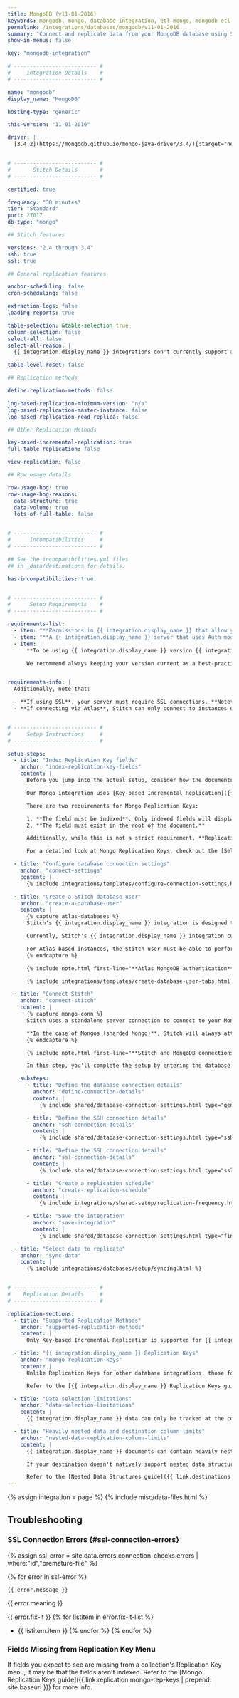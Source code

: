 ```yaml
---
title: MongoDB (v11-01-2016)
keywords: mongodb, mongo, database integration, etl mongo, mongodb etl
permalink: /integrations/databases/mongodb/v11-01-2016
summary: "Connect and replicate data from your MongoDB database using Stitch's Mongo integration."
show-in-menus: false

key: "mongodb-integration"

# -------------------------- #
#     Integration Details    #
# -------------------------- #

name: "mongodb"
display_name: "MongoDB"

hosting-type: "generic"

this-version: "11-01-2016"

driver: |
  [3.4.2](https://mongodb.github.io/mongo-java-driver/3.4/){:target="new"}


# -------------------------- #
#       Stitch Details       #
# -------------------------- #

certified: true

frequency: "30 minutes"
tier: "Standard"
port: 27017
db-type: "mongo"

## Stitch features

versions: "2.4 through 3.4"
ssh: true
ssl: true

## General replication features

anchor-scheduling: false
cron-scheduling: false

extraction-logs: false
loading-reports: true

table-selection: &table-selection true
column-selection: false
select-all: false
select-all-reason: |
  {{ integration.display_name }} integrations don't currently support a default Replication Method, which is required to use the Select All feature. The default Replication Method setting is only available for integrations that support Log-based Incremental Replication.

table-level-reset: false

## Replication methods

define-replication-methods: false

log-based-replication-minimum-version: "n/a"
log-based-replication-master-instance: false
log-based-replication-read-replica: false

## Other Replication Methods

key-based-incremental-replication: true
full-table-replication: false

view-replication: false

## Row usage details

row-usage-hog: true
row-usage-hog-reasons:
  data-structure: true
  data-volume: true
  lots-of-full-table: false


# -------------------------- #
#      Incompatibilities     #
# -------------------------- #

## See the incompatibilities.yml files
## in _data/destinations for details.

has-incompatibilities: true


# -------------------------- #
#      Setup Requirements    #
# -------------------------- #

requirements-list:
  - item: "**Permissions in {{ integration.display_name }} that allow you to create/manage users.** This is required to create the Stitch database user."
  - item: "**A {{ integration.display_name }} server that uses Auth mode.** Auth mode requires every user who connects to Mongo to have a username and password. These credentials must be validated before the user will be granted access to the database."
  - item: |
      **To be using {{ integration.display_name }} version {{ integration.versions }}.** While older versions may be connected to Stitch, we may not be able to provide support for issues that arise due to unsupported versions.

      We recommend always keeping your version current as a best-practice. If you encounter connection issues or other unexpected behavior, verify that your {{ integration.display_name }} version is one supported by Stitch.


requirements-info: |
  Additionally, note that:

  - **If using SSL**, your server must require SSL connections. **Note**: SSL is **not** required to connect a {{ integration.display_name }} database to Stitch.
  - **If connecting via Atlas**, Stitch can only connect to instances using a **paid Atlas plan** with a **dedicated cluster**. The Free Atlas plan and shared clusters utilize a setup that Stitch doesn't currently support.


# -------------------------- #
#     Setup Instructions     #
# -------------------------- #

setup-steps:
  - title: "Index Replication Key fields"
    anchor: "index-replication-key-fields"
    content: |
      Before you jump into the actual setup, consider how the documents in your Mongo database are updated.

      Our Mongo integration uses [Key-based Incremental Replication]({{ link.replication.key-based-incremental | prepend: site.baseurl }}) to replicate Mongo data, which means that only new and updated data will be replicated to your destination when a replication job runs. Stitch uses a field you designate - called a [Replication Key]({{ link.replication.mongo-rep-keys | prepend: site.baseurl }}) - to identify new and updated data.

      There are two requirements for Mongo Replication Keys:

      1. **The field must be indexed**. Only indexed fields will display in the Replication Key drop-down.
      2. **The field must exist in the root of the document.** 

      Additionally, while this is not a strict requirement, **Replication Key fields should only contain a single, auto-incrementing data type**. If a field contains multiple data types or a data type that doesn't auto-increment, Stitch may have issues with detecting new/updated data.

      For a detailed look at Mongo Replication Keys, check out the [Selecting & Changing Mongo Replication Keys guide]({{ link.replication.mongo-rep-keys | prepend: site.baseurl }}) before continuing.

  - title: "Configure database connection settings"
    anchor: "connect-settings"
    content: |
      {% include integrations/templates/configure-connection-settings.html %}

  - title: "Create a Stitch database user"
    anchor: "create-a-database-user"
    content: |
      {% capture atlas-databases %}
      Stitch's {{ integration.display_name }} integration is designed to use a user authentication method that requires Mongo database users to be validated against their authentication database. [Read more about Mongo authentication here](https://docs.mongodb.com/manual/core/security-users/#authenticate-a-user).

      Currently, Stitch's {{ integration.display_name }} integration currently assumes the database entered in the Integration Settings page is the authentication database. Due to {{ integration.display_name }}'s authentication process and Stitch's current functionality, the database entered into Stitch in the next step must be the user's authentication database.

      For Atlas-based instances, the Stitch user must be able to perform the actions in the **Privileges list** tab on the `admin` database and the other databases you want to replicate, if any. This is due to the design of Stitch's integration and Mongo's authentication requirements.
      {% endcapture %}

      {% include note.html first-line="**Atlas MongoDB authentication**" content=atlas-databases %}

      {% include integrations/templates/create-database-user-tabs.html %}

  - title: "Connect Stitch"
    anchor: "connect-stitch"
    content: |
      {% capture mongo-conn %}
      Stitch uses a standalone server connection to connect to your MongoDB instance. What this means is that if you want Stitch to run on secondary instances, you have to give Stitch a host IP for one of your secondary instances.

      **In the case of Mongos (sharded Mongo)**, Stitch will always attempt to run data sync queries on your secondaries by default and you can provide the host IP for the master node.
      {% endcapture %}

      {% include note.html first-line="**Stitch and MongoDB connections**" content=mongo-conn %}

      In this step, you'll complete the setup by entering the database's connection details and defining replication settings in Stitch.

    substeps:
      - title: "Define the database connection details"
        anchor: "define-connection-details"
        content: |
          {% include shared/database-connection-settings.html type="general" %}

      - title: "Define the SSH connection details"
        anchor: "ssh-connection-details"
        content: |
          {% include shared/database-connection-settings.html type="ssh" %}

      - title: "Define the SSL connection details"
        anchor: "ssl-connection-details"
        content: |
          {% include shared/database-connection-settings.html type="ssl" %}

      - title: "Create a replication schedule"
        anchor: "create-replication-schedule"
        content: |
          {% include integrations/shared-setup/replication-frequency.html %}

      - title: "Save the integration"
        anchor: "save-integration"
        content: |
          {% include shared/database-connection-settings.html type="finish-up" %}

  - title: "Select data to replicate"
    anchor: "sync-data"
    content: |
      {% include integrations/databases/setup/syncing.html %}


# -------------------------- #
#    Replication Details     #
# -------------------------- #

replication-sections:
  - title: "Supported Replication Methods"
    anchor: "supported-replication-methods"
    content: |
      Only Key-based Incremental Replication is supported for {{ integration.display_name }} integrations at this time. If a {{ object }} ever requires full replication - for example, to backfill existing rows with a new {{ col }}'s values - will require a full re-replication of the integration's data. Refer to the [Reset Replication Keys guide]({{ link.replication.mongo-rep-keys | prepend: site.baseurl | append: "#resetting-replication-keys" }}) for more info.

  - title: "{{ integration.display_name }} Replication Keys"
    anchor: "mongo-replication-keys"
    content: |
      Unlike Replication Keys for other database integrations, those for {{ integration.display_name }} have special considerations due to {{ integration.display_name }} functionality. For example: {{ integration.display_name }} allows multiple data types in a single field, which can cause records to be skipped during replication.

      Refer to the [{{ integration.display_name }} Replication Keys guide]({{ rep-key | prepend: site.baseurl }}) before you define the Replication Keys for your {{ object }}s, as incorrectly defining Replication Keys can cause data discrepancies.

  - title: "Data selection limitations"
    anchor: "data-selection-limitations"
    content: |
      {{ integration.display_name }} data can only be tracked at the collection level. This means that when a collection is set to replicate in Stitch, all documents in the collection will also be selected.

  - title: "Heavily nested data and destination column limits"
    anchor: "nested-data-replication-column-limits"
    content: |
      {{ integration.display_name }} documents can contain heavily nested data, meaning an attribute can contain many other attributes.

      If your destination doesn't natively support nested data structures, Stitch will de-nest them to load them into the destination. Depending on how deeply nested the data is and the per table column limit of the destination, Stitch may encounter issues when loading heavily nested data.

      Refer to the [Nested Data Structures guide]({{ link.destinations.storage.nested-structures | prepend: site.baseurl }}) for more info and examples.
---
```

{% assign integration = page %}
{% include misc/data-files.html %}

## Troubleshooting

### SSL Connection Errors {#ssl-connection-errors}

{% assign ssl-error = site.data.errors.connection-checks.errors | where:"id","premature-file" %}

{% for error in ssl-error %}
```
{{ error.message }}
```

{{ error.meaning }}

{{ error.fix-it }}
{% for listitem in error.fix-it-list %}
- {{ listitem.item }}
{% endfor %}
{% endfor %}

### Fields Missing from Replication Key Menu

If fields you expect to see are missing from a collection's Replication Key menu, it may be that the fields aren't indexed. Refer to the [Mongo Replication Keys guide]({{ link.replication.mongo-rep-keys | prepend: site.baseurl }}) for more info.
